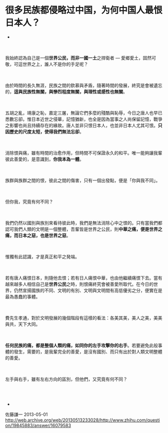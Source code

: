 # 很多民族都侵略过中国，为何中国人最恨日本人？

<div class="zm-editable-content clearfix">

-

<br><br>我始終認為自己是一個<b>世界公民，而非一國一土</b>之捍衛者 — 愛鄉愛土，固然可敬，可這世界之上，誰人不是你的手足呢？

<br><br>由於時間的長久無涯，民族之間的欽慕與矛盾，隨著時間的發展，終究是會被遺忘的，<b>這與民族性無關，與慘烈程度無關，與理性或感性也無關</b>。

<br><br>五胡之亂，靖康之恥，嘉定三屠，無論它們多麼的殘酷與恥辱，今日之唐人也早已悉數忘卻。惟日本近世之侵華，記憶猶新，也全是因為當事之人尚保留記憶，戰爭之影響也尚且持續存在的緣故。唐人並非只恨日本人，也並非日本人尤其可恨。<b>只因歷史的尺度太短，使得我們無法忘卻</b>。

<br><br>消除恨與痛，雖有時間的治愈作用，但時間不可保證永久的和平。唯一能夠讓我輩彼此善愛的，是意識到，<b>你我本為一體</b>。

<br><br>族群與族群之間的恨，彼此之間的傷害，只有一個出發點，便是「你與我不同」。

<br><br>但你我，究竟有何不同？

<br><br>我們仍然以國別與族別來看待彼此時，我們是無法消除心中之恨的。只有當我們都認可我們人類的文明是一個整體，吾輩皆是世界之公民，則<b>中華之痛，便是世界之痛，而日本之惡，也是世界之惡</b>。

<br><br>惟獨有此認識，才是真正和平之発端。

<br><br>若有唐人痛恨日本，則隨他去恨；若有日人痛恨中華，也由他繼續痛恨下去。當有越來越多人相信自己是<b>世界公民</b>之時，則恨痛終究會被善愛所取代。在今日的世界，仍然宣揚國族的不同、文明的有別、文明與文明間有高低優劣之分，便實在是最為愚蠢的事體。

<br><br>費先生孝通，對於文明發展的幾個階段有這樣的看法：各美其美，美人之美，美美與共，天下大同。

<br><br><b>任何民族的痛，都是整個人類的痛，如同你的左手攻擊你的右手</b>。若要避免此般事體的發生，需要的，是我輩完全的善愛，是沒有國別、而只有出於對人類文明整體的善愛。

<br><br>左手與右手，雖有左右方向的區別，但他們，又究竟有何不同？

<br><br>

-

</div>

佐藤謙一 2013-05-01 http://web.archive.org/web/20130513233028/http://www.zhihu.com/question/19845883/answer/16079583
